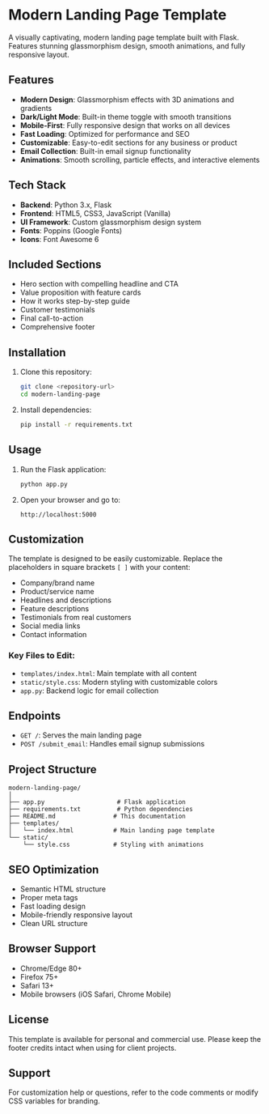 # Modern Landing Page Template

A visually captivating, modern landing page template built with Flask. Features stunning glassmorphism design, smooth animations, and fully responsive layout.

## Features

- **Modern Design**: Glassmorphism effects with 3D animations and gradients
- **Dark/Light Mode**: Built-in theme toggle with smooth transitions
- **Mobile-First**: Fully responsive design that works on all devices
- **Fast Loading**: Optimized for performance and SEO
- **Customizable**: Easy-to-edit sections for any business or product
- **Email Collection**: Built-in email signup functionality
- **Animations**: Smooth scrolling, particle effects, and interactive elements

## Tech Stack

- **Backend**: Python 3.x, Flask
- **Frontend**: HTML5, CSS3, JavaScript (Vanilla)
- **UI Framework**: Custom glassmorphism design system
- **Fonts**: Poppins (Google Fonts)
- **Icons**: Font Awesome 6

## Included Sections

- Hero section with compelling headline and CTA
- Value proposition with feature cards
- How it works step-by-step guide
- Customer testimonials
- Final call-to-action
- Comprehensive footer

## Installation

1. Clone this repository:
   ```bash
   git clone <repository-url>
   cd modern-landing-page
   ```

2. Install dependencies:
   ```bash
   pip install -r requirements.txt
   ```

## Usage

1. Run the Flask application:
   ```bash
   python app.py
   ```

2. Open your browser and go to:
   ```
   http://localhost:5000
   ```

## Customization

The template is designed to be easily customizable. Replace the placeholders in square brackets `[ ]` with your content:

- Company/brand name
- Product/service name
- Headlines and descriptions
- Feature descriptions
- Testimonials from real customers
- Social media links
- Contact information

### Key Files to Edit:
- `templates/index.html`: Main template with all content
- `static/style.css`: Modern styling with customizable colors
- `app.py`: Backend logic for email collection

## Endpoints

- `GET /`: Serves the main landing page
- `POST /submit_email`: Handles email signup submissions

## Project Structure

```
modern-landing-page/
│
├── app.py                    # Flask application
├── requirements.txt          # Python dependencies
├── README.md                # This documentation
├── templates/
│   └── index.html           # Main landing page template
└── static/
    └── style.css            # Styling with animations
```

## SEO Optimization

- Semantic HTML structure
- Proper meta tags
- Fast loading design
- Mobile-friendly responsive layout
- Clean URL structure

## Browser Support

- Chrome/Edge 80+
- Firefox 75+
- Safari 13+
- Mobile browsers (iOS Safari, Chrome Mobile)

## License

This template is available for personal and commercial use. Please keep the footer credits intact when using for client projects.

## Support

For customization help or questions, refer to the code comments or modify CSS variables for branding.
